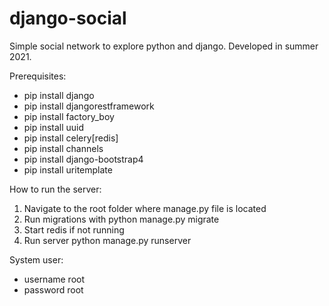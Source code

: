 # django-social
Simple social network to explore python and django. Developed in summer 2021.

Prerequisites:

  * pip install django
  * pip install djangorestframework
  * pip install factory_boy
  * pip install uuid
  * pip install celery[redis]
  * pip install channels
  * pip install django-bootstrap4
  * pip install uritemplate

How to run the server:
1) Navigate to the root folder where manage.py file is located
2) Run migrations with python manage.py migrate
3) Start redis if not running
4) Run server python manage.py runserver

System user:
  * username root
  * password root
